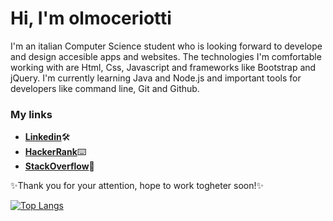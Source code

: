 # Hi, I'm olmoceriotti
I'm an italian Computer Science student who is looking forward to develope and design accesible apps and websites.
The technologies I'm comfortable working with are Html, Css, Javascript and frameworks like Bootstrap and jQuery.
I'm currently learning Java and Node.js and important tools for developers like command line, Git and Github.

### My links

- [**Linkedin**](https://www.linkedin.com/in/olmoceriotti/)🛠
- [**HackerRank**](https://www.hackerrank.com/olmoceriotti)⌨️
- [**StackOverflow**](https://stackoverflow.com/users/17097651/olmoceriotti)💭

✨Thank you for your attention, hope to work togheter soon!✨

[![Top Langs](https://github-readme-stats.vercel.app/api/top-langs/?username=olmoceriotti)](https://github.com/anuraghazra/github-readme-stats)


<!---
olmoceriotti/olmoceriotti is a ✨ special ✨ repository because its `README.md` (this file) appears on your GitHub profile.
You can click the Preview link to take a look at your changes.
--->

